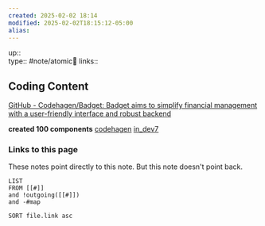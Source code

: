 ```yaml
---
created: 2025-02-02 18:14
modified: 2025-02-02T18:15:12-05:00
alias: 
---
```

up::  
type:: #note/atomic🌳 
links::
## Coding Content

[GitHub - Codehagen/Badget: Badget aims to simplify financial management with a user-friendly interface and robust backend](https://github.com/codehagen/Badget?tab=readme-ov-file)


**created 100 components**
[codehagen](https://x.com/codehagen)
[in_dev7](https://x.com/intent/follow?screen_name=ln_dev7)


### Links to this page
These notes point directly to this note. But this note doesn't point back.
```dataview
LIST
FROM [[#]]
and !outgoing([[#]])
and -#map

SORT file.link asc
```



